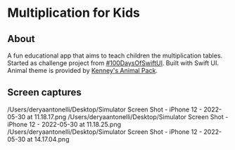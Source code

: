#  Multiplication for Kids

## About

A fun educational app that aims to teach children the multiplication tables. Started as challenge project from [#100DaysOfSwiftUI](https://www.hackingwithswift.com/100/swiftui).  Built with Swift UI. Animal theme is provided by [Kenney's Animal Pack](https://kenney.nl/assets/animal-pack-redux). 

## Screen captures

/Users/deryaantonelli/Desktop/Simulator Screen Shot - iPhone 12 - 2022-05-30 at 11.18.17.png
/Users/deryaantonelli/Desktop/Simulator Screen Shot - iPhone 12 - 2022-05-30 at 11.18.25.png
/Users/deryaantonelli/Desktop/Simulator Screen Shot - iPhone 12 - 2022-05-30 at 14.17.04.png

